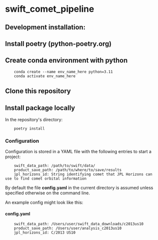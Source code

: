 # swift_comet_pipeline

## Development installation:
## Install poetry (python-poetry.org)

## Create conda environment with python
```
    conda create --name env_name_here python=3.11
    conda activate env_name_here
```

## Clone this repository

## Install package locally
In the repository's directory:
```
    poetry install
```

### Configuration
Configuration is stored in a YAML file with the following entries to start a project:
```
    swift_data_path: /path/to/swift/data/
    product_save_path: /path/to/where/to/save/results
    jpl_horizons_id: String identifying comet that JPL Horizons can use to find comet orbital information
```
By default the file **config.yaml** in the current directory is assumed unless specified otherwise on the command line.

An example config might look like this:
#### config.yaml
```
    swift_data_path: /Users/user/swift_data_downloads/c2013us10
    product_save_path: /Users/user/analysis_c2013us10
    jpl_horizons_id: C/2013 US10
```
